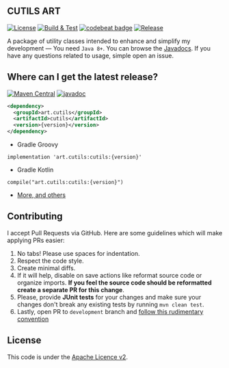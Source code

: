 ## CUTILS ART

[![License](https://img.shields.io/github/license/honerfor/cutils)](#License)
[![Build & Test](https://github.com/bobaikato/cutils/actions/workflows/maven.yml/badge.svg)](https://github.com/bobaikato/cutils/actions/workflows/maven.yml)
[![codebeat badge](https://codebeat.co/badges/0938a891-4a79-4966-b914-e07720cd1771)](https://codebeat.co/projects/github-com-b0bai-cutils-master)
[![Release](https://github.com/bobaikato/cutils/actions/workflows/maven-publish.yml/badge.svg)](https://github.com/bobaikato/cutils/actions/workflows/maven-publish.yml)

A package of utility classes intended to enhance and simplify my development — You need `Java 8+`. You can browse the [Javadocs](https://javadoc.io/doc/art.cutils/cutils). If you have any questions related to usage, simple open an issue.


## Where can I get the latest release?
[![Maven Central](https://img.shields.io/maven-central/v/art.cutils/cutils)](https://search.maven.org/artifact/art.cutils/cutils)
[![javadoc](https://javadoc.io/badge/art.cutils/cutils.svg?color=brown)](https://javadoc.io/doc/art.cutils/cutils)

```xml
<dependency>
  <groupId>art.cutils</groupId>
  <artifactId>cutils</artifactId>
  <version>{version}</version>
</dependency> 
```
- Gradle Groovy
```
implementation 'art.cutils:cutils:{version}'
```
- Gradle Kotlin
```
compile("art.cutils:cutils:{version}")
```
- [More, and others](https://search.maven.org/artifact/art.cutils/cutils)



## Contributing
I accept Pull Requests via GitHub. Here are some guidelines which will make applying PRs easier:

1. No tabs! Please use spaces for indentation.
2. Respect the code style.
3. Create minimal diffs.
4. If it will help, disable on save actions like reformat source code or organize imports. **If you feel the source code should be reformatted create a separate PR for this change**.
5. Please, provide **JUnit tests** for your changes and make sure your changes don't break any existing tests by running `mvn clean test`.
6. Lastly, open PR to `development` branch and [follow this rudimentary convention](https://blog.jasonmeridth.com/posts/do-not-issue-pull-requests-from-your-master-branch/)

## License

This code is under the [Apache Licence v2](https://github.com/prohorde/cutils/blob/master/LICENSE).
